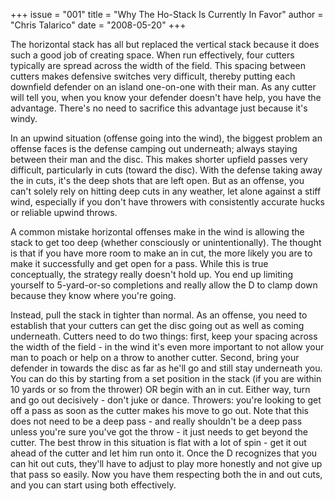+++
issue = "001"
title = "Why The Ho-Stack Is Currently In Favor"
author = "Chris Talarico"
date = "2008-05-20"
+++

The horizontal stack has all but replaced the vertical stack because it does
such a good job of creating space. When run effectively, four cutters
typically are spread across the width of the field. This spacing between
cutters makes defensive switches very difficult, thereby putting each
downfield defender on an island one-on-one with their man. As any cutter will
tell you, when you know your defender doesn't have help, you have the
advantage. There's no need to sacrifice this advantage just because it's
windy.

In an upwind situation (offense going into the wind), the biggest problem an
offense faces is the defense camping out underneath; always staying between
their man and the disc. This makes shorter upfield passes very difficult,
particularly in cuts (toward the disc). With the defense taking away the in
cuts, it's the deep shots that are left open. But as an offense, you can't
solely rely on hitting deep cuts in any weather, let alone against a stiff
wind, especially if you don't have throwers with consistently accurate hucks
or reliable upwind throws.

A common mistake horizontal offenses make in the wind is allowing the stack to
get too deep (whether consciously or unintentionally). The thought is that if
you have more room to make an in cut, the more likely you are to make it
successfully and get open for a pass. While this is true conceptually, the
strategy really doesn't hold up. You end up limiting yourself to 5-yard-or-so
completions and really allow the D to clamp down because they know where
you're going.

Instead, pull the stack in tighter than normal. As an offense, you need to
establish that your cutters can get the disc going out as well as coming
underneath. Cutters need to do two things: first, keep your spacing across the
width of the field - in the wind it's even more important to not allow your
man to poach or help on a throw to another cutter. Second, bring your defender
in towards the disc as far as he'll go and still stay underneath you. You can
do this by starting from a set position in the stack (if you are within 10
yards or so from the thrower) OR begin with an in cut. Either way, turn and go
out decisively - don't juke or dance. Throwers: you're looking to get off a
pass as soon as the cutter makes his move to go out. Note that this does not
need to be a deep pass - and really shouldn't be a deep pass unless you're
sure you've got the throw - it just needs to get beyond the cutter. The best
throw in this situation is flat with a lot of spin - get it out ahead of the
cutter and let him run onto it. Once the D recognizes that you can hit out
cuts, they'll have to adjust to play more honestly and not give up that pass
so easily. Now you have them respecting both the in and out cuts, and you can
start using both effectively.

